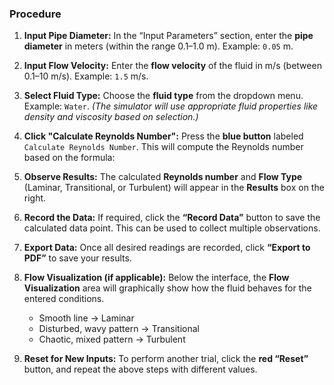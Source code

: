 ### Procedure

1. **Input Pipe Diameter:**
   In the “Input Parameters” section, enter the **pipe diameter** in meters (within the range 0.1–1.0 m).
   Example: `0.05` m.

2. **Input Flow Velocity:**
   Enter the **flow velocity** of the fluid in m/s (between 0.1–10 m/s).
   Example: `1.5` m/s.

3. **Select Fluid Type:**
   Choose the **fluid type** from the dropdown menu.
   Example: `Water`.
   *(The simulator will use appropriate fluid properties like density and viscosity based on selection.)*

4. **Click "Calculate Reynolds Number":**
   Press the **blue button** labeled `Calculate Reynolds Number`.
   This will compute the Reynolds number based on the formula:

5. **Observe Results:**
   The calculated **Reynolds number** and **Flow Type** (Laminar, Transitional, or Turbulent) will appear in the **Results** box on the right.

6. **Record the Data:**
   If required, click the **“Record Data”** button to save the calculated data point. This can be used to collect multiple observations.

7. **Export Data:**
   Once all desired readings are recorded, click **“Export to PDF”** to save your results.

8. **Flow Visualization (if applicable):**
   Below the interface, the **Flow Visualization** area will graphically show how the fluid behaves for the entered conditions.

   * Smooth line → Laminar
   * Disturbed, wavy pattern → Transitional
   * Chaotic, mixed pattern → Turbulent

9. **Reset for New Inputs:**
    To perform another trial, click the **red “Reset”** button, and repeat the above steps with different values.

